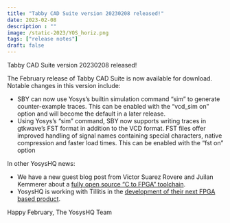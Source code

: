 ```yaml
---
title: "Tabby CAD Suite version 20230208 released!"
date: 2023-02-08
description : ""
image: /static-2023/YOS_horiz.png
tags: ["release notes"]
draft: false
---
```


Tabby CAD Suite version 20230208 released!

The February release of Tabby CAD Suite is now available for download. Notable changes in this version include:

* SBY can now use Yosys’s builtin simulation command “sim” to generate counter-example traces. This can be enabled with the “vcd_sim on” option and will become the default in a later release.
* Using Yosys’s “sim” command, SBY now supports writing traces in gtkwave’s FST format in addition to the VCD format. FST files offer improved handling of signal names containing special characters, native compression and faster load times. This can be enabled with the “fst on” option

In other YosysHQ news:

* We have a new guest blog post from Victor Suarez Rovere and Juilan Kemmerer about a [fully open source “C to FPGA” toolchain](https://blog.yosyshq.com/p/3d-raytracing/).
* YosysHQ is working with Tillitis in the [development of their next FPGA based product](https://blog.yosyshq.com/p/tillitis-and-yosyshq/).

Happy February,
The YosysHQ Team
